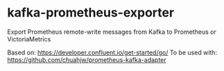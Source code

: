 # kafka-prometheus-exporter
Export Prometheus remote-write messages from Kafka to Prometheus or VictoriaMetrics

Based on: https://developer.confluent.io/get-started/go/
To be used with: https://github.com/chuahjw/prometheus-kafka-adapter
